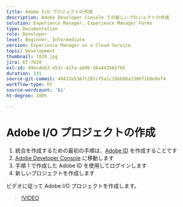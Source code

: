 ```yaml
---
title: Adobe I/O プロジェクトの作成
description: Adobe Developer Console での新しいプロジェクトの作成
solution: Experience Manager, Experience Manager Forms
type: Documentation
role: Developer
level: Beginner, Intermediate
version: Experience Manager as a Cloud Service
topic: Development
thumbnail: 7820.jpg
jira: KT-7820
exl-id: 49ecde63-e53c-41fa-ab9b-d6a4435657b5
duration: 131
source-git-commit: 48433a5367c281cf5a1c106b08a1306f1b0e8ef4
workflow-type: ht
source-wordcount: '61'
ht-degree: 100%

---
```


# Adobe I/O プロジェクトの作成

1. 統合を作成するための最初の手順は、[Adobe ID](https://account.adobe.com/) を作成することです
1. [Adobe Developer Console](https://console.adobe.io/home) に移動します 
1. 手順 1 で作成した Adobe ID を使用してログインします
1. 新しいプロジェクトを作成します

ビデオに従って Adobe I/O プロジェクトを作成します。

>[!VIDEO](https://video.tv.adobe.com/v/3440093?quality=12&learn=on&captions=jpn)

